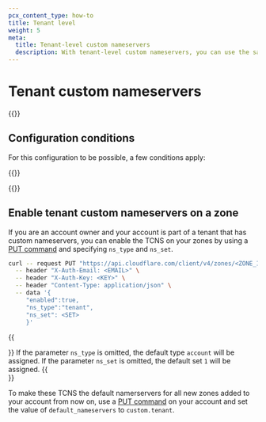 ```yaml
---
pcx_content_type: how-to
title: Tenant level
weight: 5
meta:
  title: Tenant-level custom nameservers
  description: With tenant-level custom nameservers, you can use the same custom nameservers for different zones and across different accounts, as long as the accounts are part of the [tenant](/tenant/). The domain or domains that provide the nameservers names do not have to exist as zones in Cloudflare.
---
```


# Tenant custom nameservers

{{<render file="_acns-tcns-intro.md" withParameters="Tenant;;T;;tenant;;accounts;;[tenant](/tenant/) " >}}

## Configuration conditions

For this configuration to be possible, a few conditions apply:

{{<render file="_acns-tcns-conditions.md" withParameters="tenant;;the tenant owner;;Tenant owners" >}}

{{<render file="_acns-tcns-byoip.md" withParameters="Tenant;;tenant" >}}

## Enable tenant custom nameservers on a zone

If you are an account owner and your account is part of a tenant that has custom nameservers, you can enable the TCNS on your zones by using a [PUT command](/api/operations/account-level-custom-nameservers-usage-for-a-zone-set-account-custom-nameserver-related-zone-metadata) and specifying `ns_type` and `ns_set`.

``` bash
curl -- request PUT "https://api.cloudflare.com/client/v4/zones/<ZONE_ID>/custom_ns" \
  -- header "X-Auth-Email: <EMAIL>" \
  -- header "X-Auth-Key: <KEY>" \
  -- header "Content-Type: application/json" \
  -- data '{
     "enabled":true,
     "ns_type":"tenant",
     "ns_set": <SET>
     }'
```

{{<Aside>}}
If the parameter `ns_type` is omitted, the default type `account` will be assigned.
If the parameter `ns_set` is omitted, the default set `1` will be assigned.
{{</Aside>}}

To make these TCNS the default namerservers for all new zones added to your account from now on, use a [PUT command](/api/operations/accounts-update-account) on your account and set the value of `default_nameservers` to `custom.tenant`.